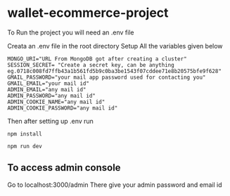 # wallet-ecommerce-project

To Run the project you will need an .env file

Creata an .env file in the root directory
Setup All the variables given below
```
MONGO_URI="URL From MongoDB got after creating a cluster"
SESSION_SECRET= "Create a secret key, can be anything eg.0718c008fd7ffb43a1b561fd5b9c0ba3be1543f07cddee71e8b20575bfe9f628"
GMAIL_PASSWORD="your mail app password used for contacting you"
GMAIL_EMAIL="your mail id"
ADMIN_EMAIL="any mail id"
ADMIN_PASSWORD="any mail id"
ADMIN_COOKIE_NAME="any mail id"
ADMIN_COOKIE_PASSWORD="any mail id"
```
Then after setting up .env run
```
npm install
 ```
 ```       
npm run dev
```

## To access admin console
Go to localhost:3000/admin
There give your admin password and email id
